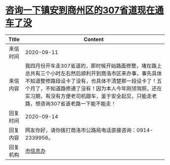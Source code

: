 # <a href="http://www.shangluo.gov.cn/zmhd/ldxxxx.jsp?urltype=leadermail.LeaderMailContentUrl&wbtreeid=1112&leadermailid=6435">咨询一下镇安到商州区的307省道现在通车了没</a>
|Title|Content|
|:---:|---|
|来信时间|2020-09-11|
|来信内容|我四月份开车走307省道的，那时候开始路面修整，堵在路上总共有三个小时左右然后顺利开到商洛市区来办事，事先具体不知道整修路段设卡了没有，也具体不清楚那一段设卡了！五个月了，不知道路修通了没有！因为本人今年刚领驾照，还在实习期，有没有方便老司机跟车，鉴于安全起见，只能走老路，想咨询307省道老路一下能不能走！|
|回复时间|2020-09-14|
|回复内容|网友你好，请你拨打商洛市公路局电话直接咨询：0914-2339956。|
|回复机构|<a href="../../categories/agencies/市信息办.md">市信息办</a>|
